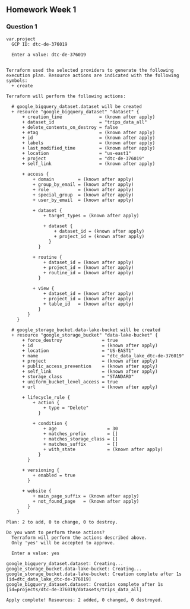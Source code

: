 ## Homework Week 1
### Question 1

    var.project
      GCP ID: dtc-de-376019
    
      Enter a value: dtc-de-376019
    
    
    Terraform used the selected providers to generate the following execution plan. Resource actions are indicated with the following symbols:
      + create
    
    Terraform will perform the following actions:
    
      # google_bigquery_dataset.dataset will be created
      + resource "google_bigquery_dataset" "dataset" {
          + creation_time              = (known after apply)
          + dataset_id                 = "trips_data_all"
          + delete_contents_on_destroy = false
          + etag                       = (known after apply)
          + id                         = (known after apply)
          + labels                     = (known after apply)
          + last_modified_time         = (known after apply)
          + location                   = "us-east1"
          + project                    = "dtc-de-376019"
          + self_link                  = (known after apply)
    
          + access {
              + domain         = (known after apply)
              + group_by_email = (known after apply)
              + role           = (known after apply)
              + special_group  = (known after apply)
              + user_by_email  = (known after apply)
    
              + dataset {
                  + target_types = (known after apply)
    
                  + dataset {
                      + dataset_id = (known after apply)
                      + project_id = (known after apply)
                    }
                }
    
              + routine {
                  + dataset_id = (known after apply)
                  + project_id = (known after apply)
                  + routine_id = (known after apply)
                }
    
              + view {
                  + dataset_id = (known after apply)
                  + project_id = (known after apply)
                  + table_id   = (known after apply)
                }
            }
        }
    
      # google_storage_bucket.data-lake-bucket will be created
      + resource "google_storage_bucket" "data-lake-bucket" {
          + force_destroy               = true
          + id                          = (known after apply)
          + location                    = "US-EAST1"
          + name                        = "dtc_data_lake_dtc-de-376019"
          + project                     = (known after apply)
          + public_access_prevention    = (known after apply)
          + self_link                   = (known after apply)
          + storage_class               = "STANDARD"
          + uniform_bucket_level_access = true
          + url                         = (known after apply)
    
          + lifecycle_rule {
              + action {
                  + type = "Delete"
                }
    
              + condition {
                  + age                   = 30
                  + matches_prefix        = []
                  + matches_storage_class = []
                  + matches_suffix        = []
                  + with_state            = (known after apply)
                }
            }
    
          + versioning {
              + enabled = true
            }
    
          + website {
              + main_page_suffix = (known after apply)
              + not_found_page   = (known after apply)
            }
        }
    
    Plan: 2 to add, 0 to change, 0 to destroy.
    
    Do you want to perform these actions?
      Terraform will perform the actions described above.
      Only 'yes' will be accepted to approve.
    
      Enter a value: yes
    
    google_bigquery_dataset.dataset: Creating...
    google_storage_bucket.data-lake-bucket: Creating...
    google_storage_bucket.data-lake-bucket: Creation complete after 1s [id=dtc_data_lake_dtc-de-376019]
    google_bigquery_dataset.dataset: Creation complete after 1s [id=projects/dtc-de-376019/datasets/trips_data_all]
    
    Apply complete! Resources: 2 added, 0 changed, 0 destroyed.

